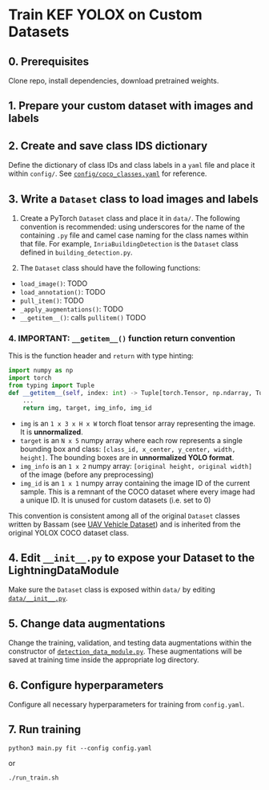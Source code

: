 # Train KEF YOLOX on Custom Datasets

## 0. Prerequisites
Clone repo, install dependencies, download pretrained weights.

## 1. Prepare your custom dataset with images and labels


## 2. Create and save class IDS dictionary
Define the dictionary of class IDs and class labels in a `yaml` file and place it within `config/`. See [`config/coco_classes.yaml`](../config/coco_classes.yaml) for reference.

## 3. Write a `Dataset` class to load images and labels


1. Create a PyTorch `Dataset` class and place it in `data/`. The following convention is recommended: using underscores for the name of the containing `.py` file and camel case naming for the class names within that file. For example, `InriaBuildingDetection` is the `Dataset` class defined in `building_detection.py`.


2. The `Dataset` class should have the following functions:
* `load_image()`: TODO
* `load_annotation()`: TODO
* `pull_item()`: TODO
* `_apply_augmentations()`: TODO
* `__getitem__()`: calls `pullitem()`  TODO

### 4. IMPORTANT: `__getitem__()` function return convention

This is the function header and `return` with type hinting:
```python
import numpy as np
import torch
from typing import Tuple
def __getitem__(self, index: int) -> Tuple[torch.Tensor, np.ndarray, Tuple[int, int], np.ndarray]:
    ...
    return img, target, img_info, img_id
```

* `img` is an `1 x 3 x H x W` torch float tensor array representing the image. It is __unnormalized__.
* `target` is an `N x 5` numpy array where each row represents a single bounding box and class: `[class_id, x_center, y_center, width, height]`. The bounding boxes are in __unnormalized YOLO format__.
* `img_info` is an `1 x 2` numpy array: `[original height, original width]` of the image (before any preprocessing)
* `img_id` is an `1 x 1` numpy array containing the image ID of the current sample. This is a remnant of the COCO dataset where every image had a unique ID. It is unused for custom datasets (i.e. set to 0)

This convention is consistent among all of the original `Dataset` classes written by Bassam (see [UAV Vehicle Dataset](../data/uav_vehicle.py)) and is inherited from the original YOLOX COCO dataset class.




## 4. Edit `__init__.py` to expose your Dataset to the LightningDataModule
Make sure the `Dataset` class is exposed within `data/` by editing [`data/__init__.py`](../data/__init__.py).

## 5. Change data augmentations
Change the training, validation, and testing data augmentations within the constructor of [`detection_data_module.py`](../data/detection_data_module.py). These augmentations will be saved at training time inside the appropriate log directory.

## 6. Configure hyperparameters
Configure all necessary hyperparameters for training from `config.yaml`.

## 7. Run training

```shell
python3 main.py fit --config config.yaml
```
or
```shell
./run_train.sh
```

## 